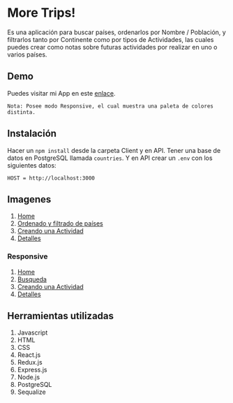 # More Trips!

Es una aplicación para buscar países, ordenarlos por Nombre / Población,  y filtrarlos tanto por Continente como por tipos de Actividades, las cuales puedes crear como notas sobre futuras actividades por realizar en uno o varios países.

## Demo

Puedes visitar mi App en este [enlace](https://maxi-countries.web.app/).
``` 
Nota: Posee modo Responsive, el cual muestra una paleta de colores distinta. 
```
## Instalación
Hacer un ```npm install``` desde la carpeta Client y en API. Tener una base de datos en PostgreSQL llamada ```countries```.
Y en API crear un ```.env``` con los siguientes datos:
```
HOST = http://localhost:3000
``` 
## Imagenes
1) [Home](https://i.ibb.co/NrKRRht/Countries-APP-images.png)
2) [Ordenado y filtrado de países](https://i.ibb.co/2M52hYV/ordenado.png)
3) [Creando una Actividad](https://i.ibb.co/XjRfyXC/crear.png)
4) [Detalles](https://i.ibb.co/4Vrp0RM/detalles.png)
### Responsive 
1) [Home](https://i.ibb.co/8YpkdNg/r1.jpg)
2) [Busqueda](https://i.ibb.co/4jN7PpB/r2.jpg)
3) [Creando una Actividad](https://i.ibb.co/10ZvJyn/r3.jpg)
4) [Detalles](https://i.ibb.co/KyMG9Tk/r4.jpg)
###
## Herramientas utilizadas
1) Javascript
2) HTML
3) CSS
4) React.js
5) Redux.js
6) Express.js
7) Node.js
8) PostgreSQL
9) Sequalize
